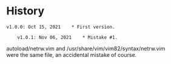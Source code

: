 # History

	v1.0.0: Oct 15, 2021	* First version.

        v1.0.1: Nov 06, 2021    * Mistake #1.
autoload/netrw.vim and /usr/share/vim/vim82/syntax/netrw.vim \
were the same file, an accidental mistake of course. 



